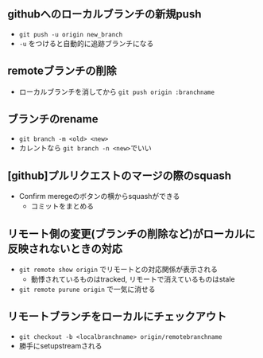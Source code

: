 ## githubへのローカルブランチの新規push

* `git push -u origin new_branch`
* `-u` をつけると自動的に追跡ブランチになる

## remoteブランチの削除
* ローカルブランチを消してから `git push origin :branchname`

## ブランチのrename
* `git branch -m <old> <new>`
* カレントなら `git branch -n <new>`でいい

## [github]プルリクエストのマージの際のsquash
* Confirm meregeのボタンの横からsquashができる
    * コミットをまとめる

## リモート側の変更(ブランチの削除など)がローカルに反映されないときの対応
* `git remote show origin` でリモートとの対応関係が表示される
    * 動悸されているものはtracked, リモートで消えているものはstale
* `git remote purune origin` で一気に消せる

## リモートブランチをローカルにチェックアウト
* `git checkout -b <localbranchname> origin/remotebranchname`
* 勝手にsetupstreamされる